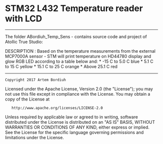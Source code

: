  # STM32 L432 Temperature reader with LCD
***************************************************************************

 The folder ABordiuh_Temp_Sens - contains source code and project 
				of Atollic True Studio:
	
 DESCRIPTION   : Based on the temperature measurements from the external
		MCP7000A sensor - STM will print temperature on HD44780
		display and glow RGB LED according to a table below and:
	*	-15	C to 5.0 C	blue
	*	5.1	C to 15 C	yellow
	*	15.1	C to 25 C	orange
	*	Above 25.1 C		red

****************************************************************************

	Copyright 2017 Artem Bordiuh

   Licensed under the Apache License, Version 2.0 (the "License");
   you may not use this file except in compliance with the License.
   You may obtain a copy of the License at

       http://www.apache.org/licenses/LICENSE-2.0

   Unless required by applicable law or agreed to in writing, software
   distributed under the License is distributed on an "AS IS" BASIS,
   WITHOUT WARRANTIES OR CONDITIONS OF ANY KIND, either express or implied.
   See the License for the specific language governing permissions and
   limitations under the License.

